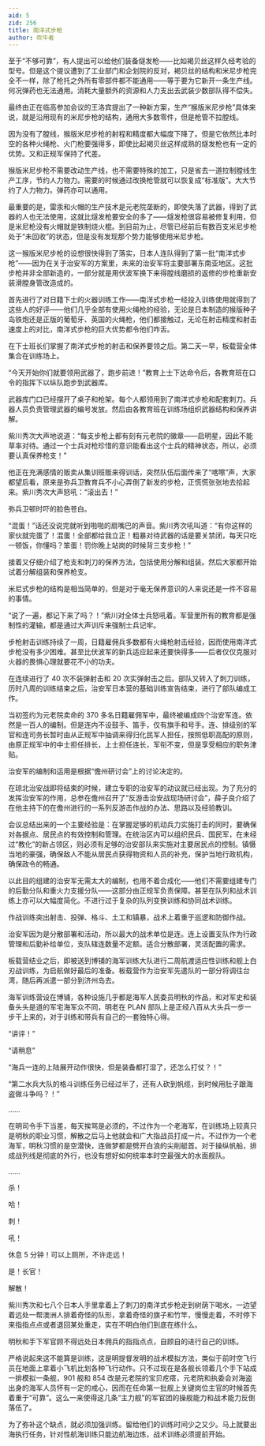 ```yaml
---
aid: 5
zid: 256
title: 南洋式步枪
author: 吹牛者
---
```


至于“不够可靠”，有人提出可以给他们装备燧发枪——比如褐贝丝这样久经考验的型号。但是这个提议遭到了工业部门和企划院的反对，褐贝丝的结构和米尼步枪完全不一样，除了枪托之外所有零部件都不能通用——等于要为它新开一条生产线。何况弹药也无法通用。消耗大量额外的资源和人力支出去武装少数部队得不偿失。

最终由正在临高参加会议的王洛宾提出了一种新方案，生产“猴版米尼步枪”具体来说，就是沿用现有的米尼步枪的结构，通用大多数零件，但是枪管不拉膛线。

因为没有了膛线，猴版米尼步枪的射程和精度都大幅度下降了。但是它依然比本时空的各种火绳枪、火门枪要强得多，即使比起褐贝丝这样成熟的燧发枪也有一定的优势。又和正规军保持了代差。

猴版米尼步枪不需要改动生产线，也不需要特殊的加工，只是省去一道拉制膛线生产工序，节约人力物力。需要的时候通过改换枪管就可以恢复成“标准版”。大大节约了人力物力。弹药亦可以通用。

最重要的是，雷汞和火帽的生产技术是元老院垄断的，即使失落了武器，得到了武器的人也无法使用，这就比燧发枪要安全的多了——燧发枪很容易被修复利用，但是米尼枪没有火帽就是铁制烧火棍。到目前为止，尽管已经前后有数百支米尼步枪处于“未回收”的状态，但是没有发现那个势力能够使用米尼步枪。

这一猴版米尼步枪的设想很快得到了落实，日本人连队得到了第一批“南洋式步枪”——因为在关于治安军的方案里，未来的治安军将主要部署东南亚地区。这批步枪并非全部新造的，一部分就是用伏波军换下来得膛线磨损的返修的步枪重新安装滑膛身管改造成的。

首先进行了对日籍下士的火器训练工作——南洋式步枪一经投入训练使用就得到了这些人的好评——他们几乎全部有使用火绳枪的经验，无论是日本制造的猴版种子岛铁炮还是正版的葡萄牙、英国的火绳枪，他们都接触过，无论在射击精度和射击速度上的对比，南洋式步枪的巨大优势都令他们咋舌。

在下士班长们掌握了南洋式步枪的射击和保养要领之后。第二天一早，板载营全体集合在训练场上。

“今天开始你们就要领用武器了，跑步前进！”教育上士下达命令后，各教育班在口令的指挥下以纵队跑步到武器库。

武器库门口已经摆开了桌子和枪架。每个人都领用到了南洋式步枪和配套刺刀。兵器人员负责管理武器的编号发放。然后由各教育班在训练场组织武器结构和保养讲解。

紫川秀次大声地说道：“每支步枪上都有刻有元老院的徽章——启明星，因此不能草率对待。通过一个士兵对枪珍惜的意识能看出这个士兵的精神状态，所以，必须要认真保养枪支！”

他正在充满感情的贩卖从集训班贩来得训话，突然队伍后面传来了“喀嚓”声，大家都望后看，原来是弥兵卫教育兵不小心弄倒了新发的步枪，正慌慌张张地去拾起来。紫川秀次大声怒吼：“滚出去！”

弥兵卫顿时吓的脸色苍白。

“混蛋！”话还没说完就听到啪啪的扇嘴巴的声音。紫川秀次吼叫道：“有你这样的家伙就完蛋了！混蛋！全部都给我立正！粗暴对待武器的话是要关禁闭，每天只吃一顿饭，你懂吗？笨蛋！罚你晚上站岗的时候背三支步枪！”

接着又仔细介绍了枪支和刺刀的保养方法，包括使用分解和组装。然后大家都开始试着分解组装和保养枪支。

米尼式步枪的结构是相当简单的，但是对于毫无保养意识的人来说还是一件不容易的事情。

“说了一遍，都记下来了吗？！”紫川对全体士兵怒吼着。军营里所有的教育都是强制性的灌输，都是通过大声训斥来强制士兵记牢。

步枪射击训练持续了一周，日籍雇佣兵多数都有火绳枪射击经验，因而使用南洋式步枪没有多少困难。甚至比伏波军的新兵适应起来还要快得多——后者仅仅克服对火器的畏惧心理就要花不小的功夫。

在连续进行了 40 次不装弹射击和 20 次实弹射击之后。部队又转入了刺刀训练，历时八周的训练结束之后，治安军日本营的基础训练宣告结束，进行了部队编成工作。

当初签约为元老院卖命的 370 多名日籍雇佣军中，最终被编成四个治安军连。依然是一百人的编制。但是连内不设鼓手、笛手，仅有旗手和号手。连、排级别的军官和连司务长暂时由从正规军中抽调来得归化民军人担任，按照低职高配的原则，由原正规军中的中士担任排长，上士担任连长，军衔不变，但是享受相应的职务津贴。

治安军的编制和运用是根据“儋州研讨会”上的讨论决定的。

在琼北治安战即将结束的时候，建立专职的治安军的动议就已经出现。为了充分的发挥治安军的作用，总参在儋州召开了“反游击治安战现场研讨会”，薛子良介绍了在他主持下的在儋州进行的一系列反游击作战的办法、思路以及经验教训。

会议总结出来的一个主要经验是：在掌握足够的机动兵力实施打击的同时，要确保对各据点、居民点的有效控制和管理。在统治区内可以组织民兵、国民军，在未经过“教化”的新占领区，则必须有足够的治安部队来实施对主要居民点的控制。镇慑当地的豪强，确保敌人不能从居民点获得物资和人员的补充，保护当地行政机构，确保政令的畅通。

以此目的组建的治安军无需太大的编制，也用不着合成化——他们不需要组建专门的后勤分队和重火力支援分队——这部分由正规军负责保障。甚至在队列和战术训练上亦可以大幅度简化。不进行过于复杂的队列变换训练和协同战术训练。

作战训练突出射击、投弹、格斗、土工和镇暴，战术上着重于巡逻和防御作战。

治安军因为是分散部署和活动，所以最大的战术单位是连。连上设置支队作为行政管理和后勤补给单位，支队辖连数量不定额。适合分散部署，灵活配置的需求。

板载营结业之后，即被送到博铺的海军训练大队进行二周航渡适应性训练和舰上白刃战训练，为启航做好最后的准备。板载营作为治安军先遣队的一部分将调往台湾，随后再派遣一部分到济州岛去。

海军训练营设在博铺，各种设施几乎都是海军人民委员明秋的作品，和对军史和装备头头是道的军宅海军众不同，明老在 PLAN 部队上是正经八百从大头兵一步一步干上来的，对于训练和带兵有自己的一套独特心得。

“讲评！”

“请稍息”

“海兵一连的上陆展开动作很快，但是装备都打湿了，还怎么打仗？！”

“第二水兵大队的格斗训练任务已经过半了，还有人砍到帆缆，到时候用肚子跟海盗做斗争吗？！”

……

在明司令手下当差，每天挨骂是必须的，不过作为一个老海军，在训练场上较真只是明秋的职业习惯，解散之后马上他就会和广大指战员打成一片。不过作为一个老海军，明秋习惯的是空潜快，连做梦都是劈开白浪的尖削艇首。对于操纵帆船，排成战列线是彻底的外行，也没有想好如何统率本时空最强大的水面舰队。

……

杀！

哈！

刺！

吼！

休息 5 分钟！可以上厕所，不许走远！

是！长官！

解散！

紫川秀次和七八个日本人手里拿着上了刺刀的南洋式步枪走到树荫下喝水，一边望着远处一帮澳洲人排着奇怪的队形，拿着奇怪的旗子和竹竿，慢慢走着，不时停下来指指点点或者退回某处重走，实在不明白他们到底在练什么。

明秋和手下军官顾不得远处日本佣兵的指指点点，自顾自的进行自己的训练。

严格说起来这不能算是训练，这是明提督发明的战术模拟方法，类似于前时空飞行员在地面上拿着小飞机比划各种飞行动作。只不过现在是各舰长领着几个手下站成一排模拟一条舰，901 舰和 854 改是元老院的宝贝疙瘩，元老院和执委会对海盗出身的海军人员怀有一定的戒心，因而在任命第一批舰上关键岗位主官的时候首先着重于“可靠”。这么一来使得这几条“主力舰”的军官团的操舰能力和战术能力反倒落伍了。

为了弥补这个缺点，就必须加强训练。留给他们的训练时间少之又少。马上就要出海执行任务，针对性航海训练只能边航海边炼，战术训练必须提前开始。
